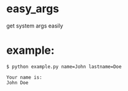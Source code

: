 # easy_args
get system args easily

# example:

```
$ python example.py name=John lastname=Doe

Your name is:
John Doe
```
